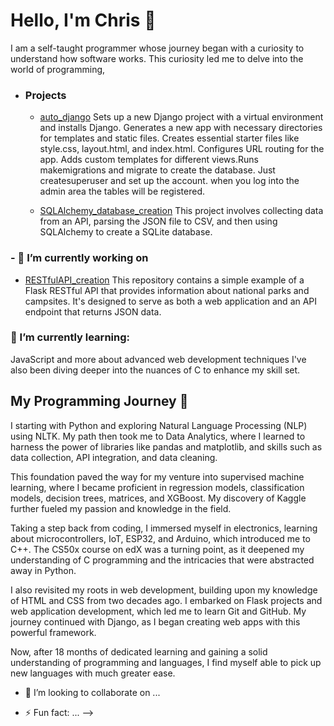 # Hello, I'm Chris 👋

I am a self-taught programmer whose journey began with a curiosity to understand how software works. This curiosity led me to delve into the world of programming,  
- ### Projects
  - <a href="https://github.com/kidd1492/auto_django">auto_django</a> Sets up a new Django project with a virtual environment and installs Django.
Generates a new app with necessary directories for templates and static files. Creates essential starter files like style.css, layout.html, and index.html.
Configures URL routing for the app. Adds custom templates for different views.Runs makemigrations and migrate to create the database. Just createsuperuser and set up the account. when you log into the admin area the tables will be registered.

  - <a href="https://github.com/kidd1492/SQLAlchemy-Database-Creation">SQLAlchemy_database_creation</a> This project involves collecting data from an API, parsing the JSON file to CSV, and then using SQLAlchemy to create a SQLite database.
 
### - 🔭 I’m currently working on
  - <a href="https://github.com/kidd1492/RESTfulAPI_creation">RESTfulAPI_creation</a> This repository contains a simple example of a Flask RESTful API that provides information about national parks and campsites. It's designed to serve as both a web application and an API endpoint that returns JSON data.

### 🌱 I’m currently learning:
JavaScript and more about advanced web development techniques I've also been diving deeper into the nuances of C to enhance my skill set.

## My Programming Journey 🌟
I starting with Python and exploring Natural Language Processing (NLP) using NLTK. My path then took me to Data Analytics, where I learned to harness the power of libraries like pandas and matplotlib, and skills such as data collection, API integration, and data cleaning.

This foundation paved the way for my venture into supervised machine learning, where I became proficient in regression models, classification models, decision trees, matrices, and XGBoost. My discovery of Kaggle further fueled my passion and knowledge in the field.

Taking a step back from coding, I immersed myself in electronics, learning about microcontrollers, IoT, ESP32, and Arduino, which introduced me to C++. The CS50x course on edX was a turning point, as it deepened my understanding of C programming and the intricacies that were abstracted away in Python.

I also revisited my roots in web development, building upon my knowledge of HTML and CSS from two decades ago. I embarked on Flask projects and web application development, which led me to learn Git and GitHub. My journey continued with Django, as I began creating web apps with this powerful framework.

Now, after 18 months of dedicated learning and gaining a solid understanding of programming and languages, I find myself able to pick up new languages with much greater ease.

- 👯 I’m looking to collaborate on ...

- ⚡ Fun fact: ...
-->
